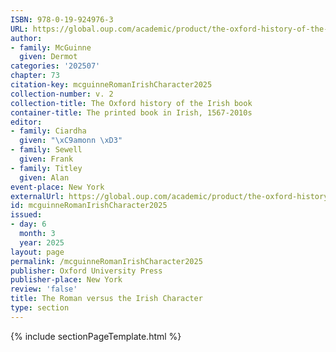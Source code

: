 ```yaml
---
ISBN: 978-0-19-924976-3
URL: https://global.oup.com/academic/product/the-oxford-history-of-the-irish-book-volume-ii-9780199249763?cc=ge&lang=3n#
author:
- family: McGuinne
  given: Dermot
categories: '202507'
chapter: 73
citation-key: mcguinneRomanIrishCharacter2025
collection-number: v. 2
collection-title: The Oxford history of the Irish book
container-title: The printed book in Irish, 1567-2010s
editor:
- family: Ciardha
  given: "\xC9amonn \xD3"
- family: Sewell
  given: Frank
- family: Titley
  given: Alan
event-place: New York
externalUrl: https://global.oup.com/academic/product/the-oxford-history-of-the-irish-book-volume-ii-9780199249763?cc=ge&lang=3n#
id: mcguinneRomanIrishCharacter2025
issued:
- day: 6
  month: 3
  year: 2025
layout: page
permalink: /mcguinneRomanIrishCharacter2025
publisher: Oxford University Press
publisher-place: New York
review: 'false'
title: The Roman versus the Irish Character
type: section
---
```

{% include sectionPageTemplate.html %}